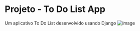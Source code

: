 # Projeto - To Do List App

Um aplicativo To Do List desenvolvido usando Django
![image](https://github.com/user-attachments/assets/e93cf9ae-5c55-4a0d-bbf5-9313260a1c27)

